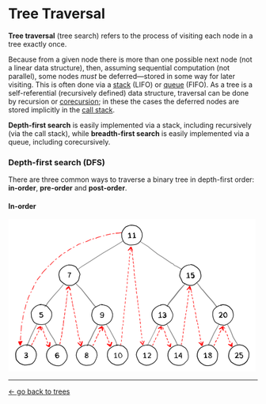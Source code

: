 # Tree Traversal
**Tree traversal** (tree search) refers to the process of visiting each node in a tree exactly once.

Because from a given node there is more than one possible next node (not a linear data structure), then, assuming sequential computation (not parallel), some nodes _must_ be deferred—stored in some way for later visiting. This is often done via a [stack](https://en.wikipedia.org/wiki/Stack_(abstract_data_type)) (LIFO) or [queue](https://en.wikipedia.org/wiki/Queue_(abstract_data_type)) (FIFO). As a tree is a self-referential (recursively defined) data structure, traversal can be done by recursion or [corecursion](https://en.wikipedia.org/wiki/Corecursion); in these the cases the deferred nodes are stored implicitly in the [call stack](https://en.wikipedia.org/wiki/Call_stack).

**Depth-first search** is easily implemented via a stack, including recursively (via the call stack), while **breadth-first search** is easily implemented via a queue, including corecursively.

### Depth-first search (DFS)
There are three common ways to traverse a binary tree in depth-first order: **in-order**, **pre-order** and **post-order**.

#### In-order

<img src="../../../../../assets/tree_traversal_DFS_inorder.png" />



<hr>

[← go back to trees](../../)